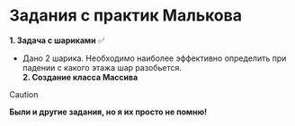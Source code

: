 # Задания с практик Малькова  
**1. Задача с шариками** ✅
- Дано 2 шарика. Необходимо наиболее эффективно определить при падении с какого этажа шар разобьется.\
**2. Создание класса Массива**

> [!CAUTION]
> **Были и другие задания, но я их просто не помню!**
